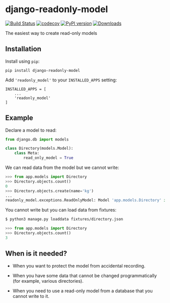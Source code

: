 # django-readonly-model

[![Build Status](https://travis-ci.org/dorosch/django-readonly-model.svg?branch=master)](https://travis-ci.org/dorosch/django-readonly-model)
[![codecov](https://codecov.io/gh/dorosch/django-project-start/branch/master/graph/badge.svg)](https://codecov.io/gh/dorosch/django-project-start)
[![PyPI version](https://badge.fury.io/py/django-readonly-model.svg)](https://badge.fury.io/py/django-readonly-model)
[![Downloads](https://pepy.tech/badge/django-readonly-model)](https://pepy.tech/project/django-readonly-model)

The easiest way to create read-only models


## Installation

Install using `pip`:

    pip install django-readonly-model


Add `'readonly_model'` to your `INSTALLED_APPS` setting:

    INSTALLED_APPS = [
        ...
        'readonly_model'
    ]


## Example

Declare a model to read:

```python
from django.db import models

class Directory(models.Model):
    class Meta:
        read_only_model = True
```

We can read data from the model but we cannot write:

```python
>>> from app.models import Directory
>>> Directory.objects.count()
0
>>> Directory.objects.create(name='kg')
...
readonly_model.exceptions.ReadOnlyModel: Model 'app.models.Directory' is read-only
```

You cannot write but you can load data from fixtures:

```bash
$ python3 manage.py loaddata fixtures/directory.json
```

```python
>>> from app.models import Directory
>>> Directory.objects.count()
3
```


## When is it needed?

- When you want to protect the model from accidental recording.

- When you have some data that cannot be changed programmatically (for example, various directories).

- When you need to use a read-only model from a database that you cannot write to it.
